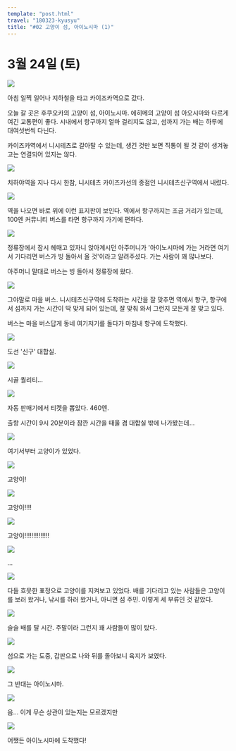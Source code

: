 ```yaml
---
template: "post.html"
travel: "180323-kyusyu"
title: "#02 고양이 섬, 아이노시마 (1)"
---
```


# 3월 24일 (토)

![](/180323-kyusyu/02_01.jpg)

아침 일찍 일어나 지하철을 타고 카이즈카역으로 갔다.

오늘 갈 곳은 후쿠오카의 고양이 섬, 아이노시마. 에히메의 고양이 섬 아오시마와 다르게 여긴 교통편이 좋다. 시내에서 항구까지 얼마 걸리지도 않고, 섬까지 가는 배는 하루에 대여섯번씩 다닌다.

카이즈카역에서 니시테츠로 갈아탈 수 있는데, 생긴 것만 보면 직통이 될 것 같이 생겨놓고는 연결되어 있지는 않다.

![](/180323-kyusyu/02_02.png)

치하야역을 지나 다시 한참, 니시테츠 카이즈카선의 종점인 니시테츠신구역에서 내렸다.

![](/180323-kyusyu/02_03.jpg)

역을 나오면 바로 위에 이런 표지판이 보인다.
역에서 항구까지는 조금 거리가 있는데, 100엔 커뮤니티 버스를 타면 항구까지 가기에 편하다.

![](/180323-kyusyu/02_04.jpg)

정류장에서 잠시 헤매고 있자니 앉아계시던 아주머니가 '아이노시마에 가는 거라면 여기서 기다리면 버스가 빙 돌아서 올 것'이라고 알려주셨다.
가는 사람이 꽤 많나보다.

아주머니 말대로 버스는 빙 돌아서 정류장에 왔다.

![](/180323-kyusyu/02_05.jpg)

그야말로 마을 버스.
니시테츠신구역에 도착하는 시간을 잘 맞추면 역에서 항구, 항구에서 섬까지 가는 시간이 딱 맞게 되어 있는데, 잘 맞춰 와서 그런지 모든게 잘 맞고 있다.

버스는 마을 버스답게 동네 여기저기를 돌다가 마침내 항구에 도착했다.

![](/180323-kyusyu/02_06.jpg)

도선 '신구' 대합실.

![](/180323-kyusyu/02_07.jpg)

시골 퀄리티...

![](/180323-kyusyu/02_08.jpg)

자동 판매기에서 티켓을 뽑았다. 460엔.

출항 시간이 9시 20분이라 잠깐 시간을 때울 겸 대합실 밖에 나가봤는데...

![](/180323-kyusyu/02_09.jpg)

여기서부터 고양이가 있었다.

![](/180323-kyusyu/02_10.jpg)

고양이!

![](/180323-kyusyu/02_11.jpg)

고양이!!!!

![](/180323-kyusyu/02_12.jpg)

고양이!!!!!!!!!!!!!!

![](/180323-kyusyu/02_13.jpg)

...

![](/180323-kyusyu/02_14.jpg)

다들 흐뭇한 표정으로 고양이를 지켜보고 있었다.
배를 기다리고 있는 사람들은 고양이를 보러 왔거나, 낚시를 하러 왔거나, 아니면 섬 주민. 이렇게 세 부류인 것 같았다.

![](/180323-kyusyu/02_15.jpg)

슬슬 배를 탈 시간.
주말이라 그런지 꽤 사람들이 많이 탔다.

![](/180323-kyusyu/02_16.jpg)

섬으로 가는 도중, 갑판으로 나와 뒤를 돌아보니 육지가 보였다.

![](/180323-kyusyu/02_17.jpg)

그 반대는 아이노시마.

![](/180323-kyusyu/02_18.jpg)

음... 이게 무슨 상관이 있는지는 모르겠지만

![](/180323-kyusyu/02_19.jpg)

어쨌든 아이노시마에 도착했다!
